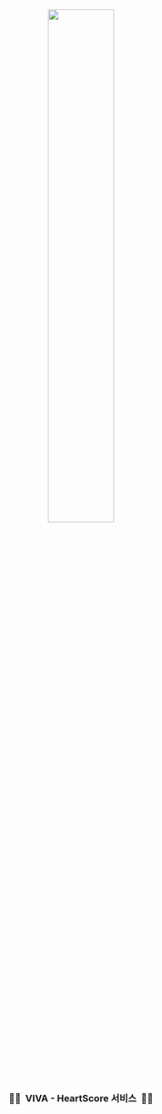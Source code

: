 <div align="center">
  <img src="https://github.com/user-attachments/assets/3c1f0aac-e234-4361-83e7-e7b4b6922bc6" width="48%" />
</div>

<div align="center">

### 🏃‍♀️&nbsp;&nbsp;VIVA - HeartScore 서비스&nbsp;&nbsp;🏃‍♂️

</div>
